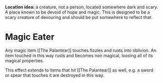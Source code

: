 **Location idea:** a creature, not a person, located somewhere dark and scary. A place known to be devoid of hope and magic. This is designed to be a scary creature of devouring and should be put somewhere to reflect that. 

# Magic Eater
Any magic item [[The Palantear]] touches fizzles and rusts into oblivion. An item touched in this way rusts and becomes non magical, loosing all of its magical properties. 

This effect extends to items that *hit* [[The Palantear]] as well, e.g. a sword or spear that touches it are destroyed in this way. 